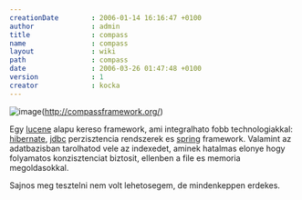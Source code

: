 ```yaml
---
creationDate        : 2006-01-14 16:16:47 +0100 
author              : admin 
title               : compass 
name                : compass 
layout              : wiki 
path                : compass 
date                : 2006-03-26 01:47:48 +0100 
version             : 1 
creator             : kocka 
---
```

![image](http://compassframework.org/download/userResources/logo)(http://compassframework.org/)

Egy [lucene](Lucene.html) alapu kereso framework, ami integralhato fobb technologiakkal: [hibernate](Hibernate.html), [jdbc](JDBC.html) perzisztencia rendszerek es [spring](spring.html) framework. Valamint az adatbazisban tarolhatod vele az indexedet, aminek hatalmas elonye hogy folyamatos konzisztenciat biztosit, ellenben a file es memoria megoldasokkal.

Sajnos meg tesztelni nem volt lehetosegem, de mindenkeppen erdekes.
